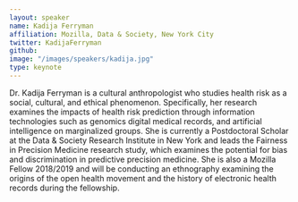 ```yaml
---
layout: speaker
name: Kadija Ferryman
affiliation: Mozilla, Data & Society, New York City
twitter: KadijaFerryman
github: 
image: "/images/speakers/kadija.jpg"
type: keynote
---
```


Dr. Kadija Ferryman is a cultural anthropologist who studies health risk as a social, cultural, and ethical phenomenon. Specifically, her research examines the impacts of health risk prediction through information technologies such as genomics digital medical records, and artificial intelligence on marginalized groups. She is currently a Postdoctoral Scholar at the Data & Society Research Institute in New York and leads the Fairness in Precision Medicine research study, which examines the potential for bias and discrimination in predictive precision medicine. She is also a Mozilla Fellow 2018/2019 and will be conducting an ethnography examining the origins of the open health movement and the history of electronic health records during the fellowship.
